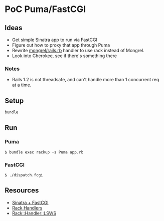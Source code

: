 # PoC Puma/FastCGI

## Ideas

* Get simple Sinatra app to run via FastCGI
* Figure out how to proxy that app through Puma
* Rewrite [mongrel/rails.rb](https://github.com/mongrel/mongrel/blob/master/lib/mongrel/rails.rb)
  handler to use rack instead of Mongrel.
* Look into Cherokee, see if there's something there

### Notes

* Rails 1.2 is not threadsafe, and can't handle more than 1 concurrent req
  at a time.

## Setup

```
bundle
```

## Run

### Puma

```
$ bundle exec rackup -s Puma app.rb
```

### FastCGI

```
$ ./dispatch.fcgi
```

## Resources

* [Sinatra + FastCGI](http://recipes.sinatrarb.com/p/deployment/fastcgi)
* [Rack Handlers](https://github.com/rack/rack/tree/master/lib/rack/handler)
* [Rack::Handler::LSWS](http://www.rubydoc.info/github/rack/rack/Rack/Handler/LSWS)


